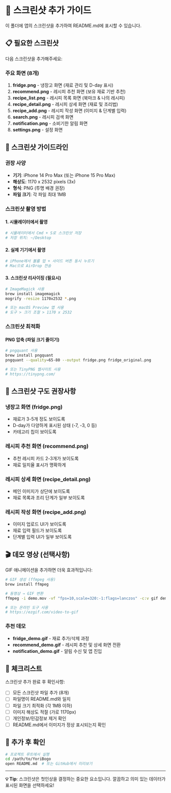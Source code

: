 # 📸 스크린샷 추가 가이드

이 폴더에 앱의 스크린샷을 추가하여 README.md에 표시할 수 있습니다.

## 📋 필요한 스크린샷

다음 스크린샷을 추가해주세요:

### 주요 화면 (8개)
1. **fridge.png** - 냉장고 화면 (재료 관리 및 D-day 표시)
2. **recommend.png** - 레시피 추천 화면 (보유 재료 기반 추천)
3. **recipe_list.png** - 레시피 목록 화면 (북마크 & 나의 레시피)
4. **recipe_detail.png** - 레시피 상세 화면 (재료 및 조리법)
5. **recipe_add.png** - 레시피 작성 화면 (이미지 & 단계별 입력)
6. **search.png** - 레시피 검색 화면
7. **notification.png** - 소비기한 알림 화면
8. **settings.png** - 설정 화면

## 🎨 스크린샷 가이드라인

### 권장 사양
- **기기**: iPhone 14 Pro Max (또는 iPhone 15 Pro Max)
- **해상도**: 1170 x 2532 pixels (3x)
- **형식**: PNG (투명 배경 권장)
- **파일 크기**: 각 파일 최대 1MB

### 스크린샷 촬영 방법

#### 1. 시뮬레이터에서 촬영
```bash
# 시뮬레이터에서 Cmd + S로 스크린샷 저장
# 저장 위치: ~/Desktop
```

#### 2. 실제 기기에서 촬영
```bash
# iPhone에서 볼륨 업 + 사이드 버튼 동시 누르기
# Mac으로 AirDrop 전송
```

#### 3. 스크린샷 리사이징 (필요시)
```bash
# ImageMagick 사용
brew install imagemagick
mogrify -resize 1170x2532 *.png

# 또는 macOS Preview 앱 사용
# 도구 > 크기 조절 > 1170 x 2532
```

### 스크린샷 최적화

#### PNG 압축 (파일 크기 줄이기)
```bash
# pngquant 사용
brew install pngquant
pngquant --quality=65-80 --output fridge.png fridge_original.png

# 또는 TinyPNG 웹사이트 사용
# https://tinypng.com/
```

## 📐 스크린샷 구도 권장사항

### 냉장고 화면 (fridge.png)
- 재료가 3-5개 정도 보이도록
- D-day가 다양하게 표시된 상태 (-7, -3, 0 등)
- 카테고리 칩이 보이도록

### 레시피 추천 화면 (recommend.png)
- 추천 레시피 카드 2-3개가 보이도록
- 재료 일치율 표시가 명확하게

### 레시피 상세 화면 (recipe_detail.png)
- 메인 이미지가 상단에 보이도록
- 재료 목록과 조리 단계가 일부 보이도록

### 레시피 작성 화면 (recipe_add.png)
- 이미지 업로드 UI가 보이도록
- 재료 입력 필드가 보이도록
- 단계별 입력 UI가 일부 보이도록

## 🎬 데모 영상 (선택사항)

GIF 애니메이션을 추가하면 더욱 효과적입니다:

```bash
# GIF 생성 (ffmpeg 사용)
brew install ffmpeg

# 동영상 → GIF 변환
ffmpeg -i demo.mov -vf "fps=10,scale=320:-1:flags=lanczos" -c:v gif demo.gif

# 또는 온라인 도구 사용
# https://ezgif.com/video-to-gif
```

### 추천 데모
- **fridge_demo.gif** - 재료 추가/삭제 과정
- **recommend_demo.gif** - 레시피 추천 및 상세 화면 전환
- **notification_demo.gif** - 알림 수신 및 앱 진입

## 📝 체크리스트

스크린샷 추가 완료 후 확인사항:

- [ ] 모든 스크린샷 파일 추가 (8개)
- [ ] 파일명이 README.md와 일치
- [ ] 파일 크기 최적화 (각 1MB 이하)
- [ ] 이미지 해상도 적절 (가로 1170px)
- [ ] 개인정보/민감정보 제거 확인
- [ ] README.md에서 이미지가 정상 표시되는지 확인

## 🚀 추가 후 확인

```bash
# 프로젝트 루트에서 실행
cd /path/to/YoriBogo
open README.md  # 또는 GitHub에서 미리보기
```

---

**💡 Tip**: 스크린샷은 첫인상을 결정하는 중요한 요소입니다. 깔끔하고 의미 있는 데이터가 표시된 화면을 선택하세요!
